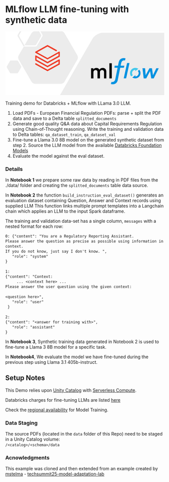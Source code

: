 
# MLflow LLM fine-tuning with synthetic data

![mlflow_and_databricks](./doc/databricks_mlflow.png)

Training demo for Databricks + MLflow with LLama 3.0 LLM.

1. Load PDFs - European Financial Regulation PDFs: parse + split the PDF data and save to a Delta table `splitted_documents`
2. Generate good quality Q&A data about Capital Requirements Regulation using Chain-of-Thought reasoning.  Write the training and validation data to Delta tables: `qa_dataset_train`, `qa_dataset_val`
3. Fine-tune a Llama 3.0 8B model on the generated synthetic dataset from step 2.  Source the LLM model from the available [Databricks Foundation Models](https://docs.databricks.com/en/machine-learning/foundation-models/index.html) 
4. Evaluate the model against the eval dataset.  

### Details

In **Notebook 1** we prepare some raw data by reading in PDF files from the ./data/ folder and creating the `splitted_documents` table data source.
  
In **Notebook 2** the function `build_instruction_eval_dataset()` generates an evaluation dataset containing Question, Answer and Context records using supplied LLM
This function links multiple prompt templates into a Langchain chain which applies an LLM to the input Spark dataframe.

The training and validation data-set has a single column, `messages` with a nested format for each row:
```
0: {"content": "You are a Regulatory Reporting Assistant.
Please answer the question as precise as possible using information in context.
If you do not know, just say I don't know. ", 
   "role": "system"
} 

1: 
{"content": "Context:
     ... <context here> ...
Please answer the user question using the given context:

<question here>",
   "role": "user"   
 }

2: 
{"content": "<answer for training with>",
   "role": "assistant"
}        

```
  
In **Notebook 3**, Synthetic training data generated in Notebook 2 is used to fine-tune a Llama 3 8B model for a specific task.  

In **Notebook4**, We evaluate the model we have fine-tuned during the previous step using Llama 3.1 405b-instruct.   


## Setup Notes

This Demo relies upon [Unity Catalog](https://docs.databricks.com/en/data-governance/unity-catalog/index.html) with [Serverless Compute](https://docs.databricks.com/en/compute/serverless/index.html).  

Databricks charges for fine-tuning LLMs are listed [here](https://www.databricks.com/product/pricing/mosaic-foundation-model-training)

Check the [regional availability](https://docs.databricks.com/en/resources/feature-region-support.html) for Model Training.

### Data Staging

The source PDFs (located in the `data` folder of this Repo) need to be staged in a Unity Catalog volume:   
`/<catalog>/<schema>/data`

### Acnowledgments

This example was cloned and then extended from an example created by [mstelma](https://github.com/mshtelma) - [techsummit25-model-adaptation-lab](https://github.com/mshtelma/techsummit25-model-adaptation-lab)
 
